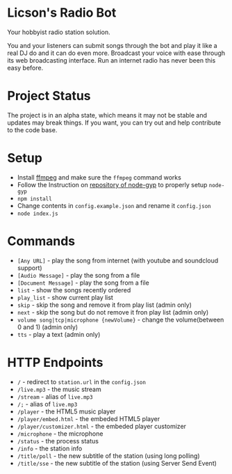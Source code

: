 Licson's Radio Bot
===================

Your hobbyist radio station solution.

You and your listeners can submit songs through the bot and play it like a real DJ do and it can do even more.
Broadcast your voice with ease through its web broadcasting interface. Run an internet radio has never been this
easy before.

Project Status
===================

The project is in an alpha state, which means it may not be stable and updates may break things.
If you want, you can try out and help contribute to the code base.

Setup
===================

- Install [ffmpeg](https://ffmpeg.org/) and make sure the `ffmpeg` command works
- Follow the Instruction on [repository of node-gyp](https://github.com/nodejs/node-gyp) to properly setup `node-gyp`
- `npm install`
- Change contents in `config.example.json` and rename it `config.json`
- `node index.js`

Commands
===================

- `[Any URL]` - play the song from internet (with youtube and soundcloud support)
- `[Audio Message]` - play the song from a file
- `[Document Message]` - play the song from a file
- `list` - show the songs recently ordered
- `play_list` - show current play list
- `skip` - skip the song and remove it from play list (admin only)
- `next` - skip the song but do not remove it fron play list (admin only)
- `volume song|tcp|microphone {newVolume}` - change the volume(between 0 and 1) (admin only)
- `tts` - play a text (admin only)

HTTP Endpoints
===================

- `/` - redirect to `station.url` in the `config.json`
- `/live.mp3` - the music stream
- `/stream` - alias of `live.mp3`
- `/;` - alias of `live.mp3`
- `/player` - the HTML5 music player
- `/player/embed.html` - the embeded HTML5 player
- `/player/customizer.html` - the embeded player customizer
- `/microphone` - the microphone
- `/status` - the process status
- `/info` - the station info
- `/title/poll` - the new subtitle of the station (using long polling)
- `/title/sse` - the new subtitle of the station (using Server Send Event)
